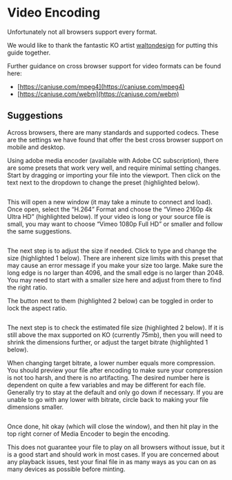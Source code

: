# Video Encoding

Unfortunately not all browsers support every format.

We would like to thank the fantastic KO artist [waltondesign](https://knownorigin.io/waltondesign) for putting this guide together.

Further guidance on cross browser support for video formats can be found here:
* [https://caniuse.com/mpeg4](https://caniuse.com/mpeg4)
* [https://caniuse.com/webm](https://caniuse.com/webm)

## Suggestions

Across browsers, there are many standards and supported codecs. These are the settings we have found that offer the best cross browser support on mobile and desktop.

Using adobe media encoder (available with Adobe CC subscription), there are some presets that work very well, and require minimal setting changes. Start by dragging or importing your file into the viewport. Then click on the text next to the dropdown to change the preset (highlighted below).

<img :src="$withBase('/video-encoding/video-encoding-1.jpg')">

This will open a new window (it may take a minute to connect and load). Once open, select the “H.264” Format and choose the “Vimeo 2160p 4k Ultra HD” (highlighted below). If your video is long or your source file is small, you may want to choose “Vimeo 1080p Full HD” or smaller and follow the same suggestions.

<img :src="$withBase('/video-encoding/video-encoding-2.jpg')">

The next step is to adjust the size if needed. Click to type and change the size (highlighted 1 below). There are inherent size limits with this preset that may cause an error message if you make your size too large. Make sure the long edge is no larger than 4096, and the small edge is no larger than 2048. You may need to start with a smaller size here and adjust from there to find the right ratio. 

The button next to them (highlighted 2 below) can be toggled in order to lock the aspect ratio.

<img :src="$withBase('/video-encoding/video-encoding-3.jpg')">

The next step is to check the estimated file size (highlighted 2 below). If it is still above the max supported on KO (currently 75mb), then you will need to shrink the dimensions further, or adjust the target bitrate (highlighted 1 below).

When changing target bitrate, a lower number equals more compression. You should preview your file after encoding to make sure your compression is not too harsh, and there is no artifacting. The desired number here is dependent on quite a few variables and may be different for each file. Generally try to stay at the default and only go down if necessary. If you are unable to go with any lower with bitrate, circle back to making your file dimensions smaller.

<img :src="$withBase('/video-encoding/video-encoding-4.jpg')">

Once done, hit okay (which will close the window), and then hit play in the top right corner of Media Encoder to begin the encoding.

This does not guarantee your file to play on all browsers without issue, but it is a good start and should work in most cases. If you are concerned about any playback issues, test your final file in as many ways as you can on as many devices as possible before minting.

